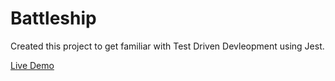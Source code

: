 # Battleship

Created this project to get familiar with Test Driven Devleopment using Jest.

[Live Demo](https://bikesh78.github.io/battleship/)
